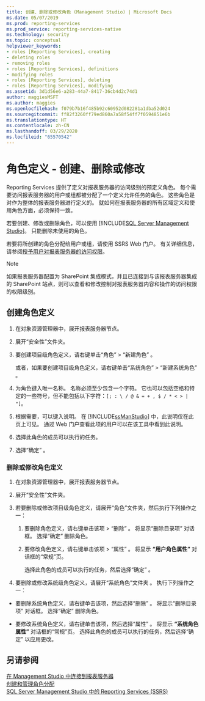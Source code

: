 ```yaml
---
title: 创建、删除或修改角色 (Management Studio) | Microsoft Docs
ms.date: 05/07/2019
ms.prod: reporting-services
ms.prod_service: reporting-services-native
ms.technology: security
ms.topic: conceptual
helpviewer_keywords:
- roles [Reporting Services], creating
- deleting roles
- removing roles
- roles [Reporting Services], definitions
- modifying roles
- roles [Reporting Services], deleting
- roles [Reporting Services], modifying
ms.assetid: 3d1d56e6-a283-44a7-8417-36cb4d2c74d1
author: maggiesMSFT
ms.author: maggies
ms.openlocfilehash: f079b7b16f485b92c60952d082281a1dba52d024
ms.sourcegitcommit: ff82f3260ff79ed860a7a58f54ff7f0594851e6b
ms.translationtype: HT
ms.contentlocale: zh-CN
ms.lasthandoff: 03/29/2020
ms.locfileid: "65570542"
---
```

# <a name="role-definitions---create-delete-or-modify"></a>角色定义 - 创建、删除或修改

Reporting Services 提供了定义对报表服务器的访问级别的预定义角色。 每个需要访问报表服务器的用户或组都被分配了一个定义允许任务的角色。 这些角色是对作为整体的报表服务器进行定义的。 就如何在报表服务器的所有区域定义和使用角色方面，必须保持一致。

若要创建、修改或删除角色，可以使用 [!INCLUDE[SQL Server Management Studio](../../includes/ssmanstudiofull-md.md)]。 只能删除未使用的角色。

 若要将所创建的角色分配给用户或组，请使用 SSRS Web 门户。 有关详细信息，请参阅[授予用户对报表服务器的访问权限](../../reporting-services/security/grant-user-access-to-a-report-server.md)。

> [!NOTE]  
>如果报表服务器配置为 SharePoint 集成模式，并且已连接到与该报表服务器集成的 SharePoint 站点，则可以查看和修改控制对报表服务器内容和操作的访问权限的权限级别。

## <a name="to-create-a-role-definition"></a>创建角色定义

1. 在对象资源管理器中，展开报表服务器节点。

2. 展开“安全性”文件夹。

3. 要创建项目级角色定义，请右键单击“角色”   > “新建角色”  。

    或者，如果要创建项目级角色定义，请右键单击“系统角色”   > “新建系统角色”  。

4. 为角色键入唯一名称。 名称必须至少包含一个字符。 它也可以包括空格和特定的一些符号，但不能包括以下字符：`[; : \ / @ & = + , $ / * < > | "]`。

5. 根据需要，可以键入说明。 在 [!INCLUDE[ssManStudio](../../includes/ssmanstudio-md.md)] 中，此说明仅在此页上可见。 通过 Web 门户查看此项的用户可以在该工具中看到此说明。

6. 选择此角色的成员可以执行的任务。

7. 选择“确定”  。

### <a name="to-delete-or-modify-a-role-definition"></a>删除或修改角色定义  

1. 在对象资源管理器中，展开报表服务器节点。

2. 展开“安全性”文件夹。

3. 若要删除或修改项目级角色定义，请展开“角色”文件夹，然后执行下列操作之一：

    1. 要删除角色定义，请右键单击该项 > “删除”  。 将显示“删除目录项”  对话框。 选择“确定”  删除角色。
  
    2. 要修改角色定义，请右键单击该项 > “属性”  。 将显示 **“用户角色属性”** 对话框的“常规”页。

         选择此角色的成员可以执行的任务，然后选择“确定”  。
  
4. 要删除或修改系统级角色定义，请展开“系统角色”文件夹  。 执行下列操作之一：

- 要删除系统角色定义，请右键单击该项，然后选择“删除”  。 将显示“删除目录项”  对话框。 选择“确定”  删除角色。

- 要修改系统角色定义，请右键单击该项，然后选择“属性”  。 将显示 **“系统角色属性”** 对话框的“常规”页。 选择此角色的成员可以执行的任务，然后选择“确定”  以应用更改。

## <a name="see-also"></a>另请参阅

 [在 Management Studio 中连接到报表服务器](../../reporting-services/tools/connect-to-a-report-server-in-management-studio.md)  
 [创建和管理角色分配](../../reporting-services/security/create-and-manage-role-assignments.md)  
 [SQL Server Management Studio 中的 Reporting Services (SSRS)](../../reporting-services/tools/reporting-services-in-sql-server-management-studio-ssrs.md)
